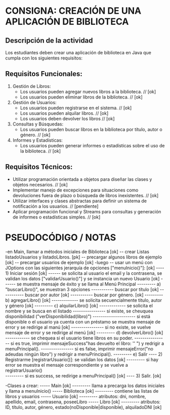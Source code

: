 # CONSIGNA: CREACIÓN DE UNA APLICACIÓN DE BIBLIOTECA

## Descripción de la actividad

Los estudiantes deben crear una aplicación de biblioteca en Java que cumpla con los siguientes requisitos:

## Requisitos Funcionales:
1. Gestión de Libros:
   - Los usuarios pueden agregar nuevos libros a la biblioteca. // [ok]
   - Los usuarios pueden eliminar libros de la biblioteca. // [ok]
2. Gestión de Usuarios:
   - Los usuarios pueden registrarse en el sistema. // [ok]
   - Los usuarios pueden alquilar libros. // [ok]
   - Los usuarios deben devolver los libros // [ok]
4. Consultas y Búsquedas:
   - Los usuarios pueden buscar libros en la biblioteca por título, autor o género. // [ok]
5. Informes y Estadísticas:
   - Los usuarios pueden generar informes o estadísticas sobre el uso de la biblioteca. // [ok]

## Requisitos Técnicos:
- Utilizar programación orientada a objetos para diseñar las clases y objetos necesarios. // [ok]
- Implementar manejo de excepciones para situaciones como devoluciones fuera de plazo o búsqueda de libros inexistentes. // [ok]
- Utilizar interfaces y clases abstractas para definir un sistema de notificación a los usuarios. // [pendiente]
- Aplicar programación funcional y Streams para consultas y generación de informes o estadísticas simples. // [ok]





# PSEUDOCÓDIGO / NOTAS
-en Main, llamar a métodos iniciales de Biblioteca [ok]
-- crear Listas listadoUsuarios y listadoLibros. [pk]
-- precargar algunos libros de ejemplo [ok]
-- precargar usuarios de ejemplo [ok]
-luego
-- usar un menú con JOptions con las siguientes jerarquía de opciones ["menuInicio()"]: [ok]
---- 1) Iniciar sesión [ok]
------ se solicita al usuario el email y la contrasena, se validan los datos ["validarUsuario()"] y se instancia un nuevo Usuario [ok]
------ se muestra mensaje de éxito y se llama al Menú Principal
--------- a) "buscarLibro()", se muestran 3 opciones
----------- buscar por título [ok]
----------- buscar por autor [ok]
----------- buscar por género. [ok]
--------- b) agregarLibro() [ok]
------------- se solicita secuencialmente titulo, autor y género [ok]
--------- c) alquilarLibro() [ok]
------------- se solicita el nombre y se busca en el listado
---------------- si existe, se cheuquea disponibilidad ("verDisponibilidad(libro)")
--------------------- si está disponible o el usuario ya cuenta con un préstamo se muestra mensaje de error y se redirige al manú [ok]
---------------- si no existe, se vuelve mensaje de error y se redirige al menú [ok]
--------- d) devolverLibro() [ok]
------------ se chequea si el usuario tiene libros en su poder.
---------------- si es true, imprimir mensajeSuccess"has devuelto el libro: '' ") y redrigir a menuPrincipal().
---------------- si es false, imprimir mensajeError("no adeudas ningún libro") y redrigir a menuPrincipal().
--------- e) Salir
---- 2) Registrarme [registrarUsuario()]: se validan los datos  [ok]
--------- si hay error se muestra el mensaje correspondiente y se vuelve a registrarUsuario()  
--------- si es success, se redirige a menuPrincipal() [ok]
---- 3) Salir. [ok]


-Clases a crear: 
----- Main  [ok]
--------- llama a precarga los datos iniciales y llama a menuInicio()
----- Biblioteca [ok]
--------- contiene las listas de libros y usuarios
----- Usuario [ok]
--------- atributos: dni, nombre, apellido, email, contrasena, poseeLibro 
----- Libro [ok]
--------- atributos: ID, título, autor, género, estado(noDisponible|disponible), alquiladoDNI [ok]